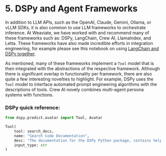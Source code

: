 # 5. DSPy and Agent Frameworks

In addition to LLM APIs, such as the OpenAI, Claude, Gemini, Ollama, or vLLM SDKs, it is also common to use LLM frameworks to orchestrate inference. At Weaviate, we have worked with and recommend many of these frameworks such as: DSPy, LangChain, Crew AI, LlamaIndex, and Letta. These frameworks have also made incredible efforts in integration engineering, for example please see this notebook on using [LangChain and DSPy together](https://github.com/stanfordnlp/dspy/blob/main/examples/tweets/compiling_langchain.ipynb).

As mentioned, many of these frameworks implement a `Tool` model that is then integrated with the abstractions of the respective framework. Although there is significant overlap in functionality per framework, there are also quite a few interesting novelties to highlight. For example, DSPy uses the `Tool` model to interface automated prompt engineering algorithms with the descriptions of tools. Crew AI novely combines multi-agent persona systems with functions.

### DSPy quick reference:

```python
from dspy.predict.avatar import Tool, Avatar

Tool(
    tool: search_docs,
    name: "Search Code Documentation",
    desc: "The documentation for the DSPy Python package, contains helpful code references and conceptual explanations.",
    input_type: str
)
```